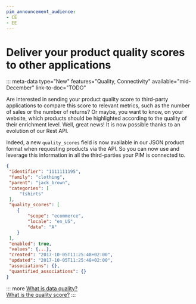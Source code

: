 ```yaml
---
pim_announcement_audience:
- CE
- EE
---
```


# Deliver your product quality scores to other applications
::: meta-data type="New" features="Quality, Connectivity" available="mid- December" link-to-doc="TODO"

Are interested in sending your product quality score to third-party applications to compare this score to relevant metrics, such as the number of sales or the number of returns? Or maybe, you want to know, on your website, which products should be highlighted according to the quality of their enrichment level. Well, great news! It is now possible thanks to an evolution of our Rest API. 

Indeed, a new `quality_scores` field is now available in our JSON product format when requesting products via the API. So you can now use and leverage this information in all the third-parties your PIM is connected to.

```json
{
 "identifier": "1111111195",
 "family": "clothing",
 "parent": "jack_brown",
 "categories": [
     "tshirts"
 ],
 "quality_scores": [
    {
        "scope": "ecommerce",
        "locale": "en_US",
        "data": "A"
    }
 ],
 "enabled": true,
 "values": {...},
 "created": "2017-10-05T11:25:48+02:00",
 "updated": "2017-10-05T11:25:48+02:00",
 "associations": {},
 "quantified_associations": {}
}
```

::: more
[What is data quality?](../articles/understand-data-quality.html)  
[What is the quality score?](../articles/understand-data-quality.html#how-is-the-quality-score-calculated)
:::
